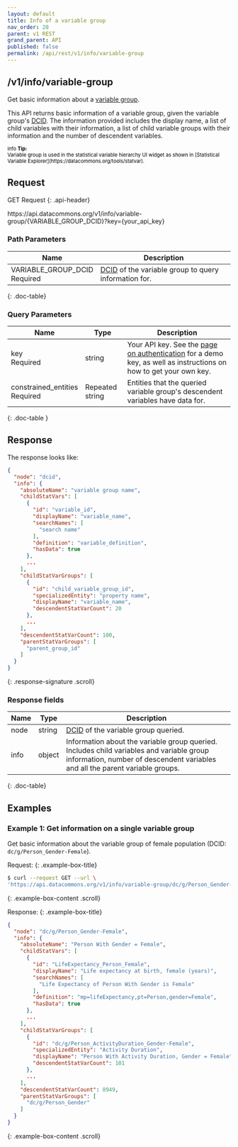 ```yaml
---
layout: default
title: Info of a variable group
nav_order: 20
parent: v1 REST
grand_parent: API
published: false
permalink: /api/rest/v1/info/variable-group
---
```


## /v1/info/variable-group

Get basic information about a [variable group](/glossary.html#variable-group).

This API returns basic information of a variable group, given the variable group's
[DCID](/glossary.html#dcid). The information provided includes the
display name, a list of child variables with their information, a list of child variable groups
with their information and the number of descendent variables.

<div markdown="span" class="alert alert-info" role="alert" style="color:black; font-size: 0.8em">
   <span class="material-icons md-16">info </span><b>Tip:</b><br />
   Variable group is used in the statistical variable hierarchy UI widget as shown in [Statistical Variable Explorer](https://datacommons.org/tools/statvar).
</div>

## Request

GET Request
{: .api-header}

<div class="api-signature">
https://api.datacommons.org/v1/info/variable-group/{VARIABLE_GROUP_DCID}?key={your_api_key}
</div>

<script src="/assets/js/syntax_highlighting.js"></script>

### Path Parameters

| Name                                                             | Description                                                                               |
| ---------------------------------------------------------------- | ----------------------------------------------------------------------------------------- |
| VARIABLE_GROUP_DCID <br /> <required-tag>Required</required-tag> | [DCID](/glossary.html#dcid) of the variable group to query information for. |
{: .doc-table}

### Query Parameters

| Name                                                              | Type            | Description                                                                                                                                                     |
| ----------------------------------------------------------------- | --------------- | --------------------------------------------------------------------------------------------------------------------------------------------------------------- |
| key <br /> <required-tag>Required</required-tag>                  | string          | Your API key. See the [page on authentication](/api/rest/v1/getting_started#authentication) for a demo key, as well as instructions on how to get your own key. |
| constrained_entities <br /> <optional-tag>Required</optional-tag> | Repeated string | Entities that the queried variable group's descendent variables have data for.                                                                                  |
{: .doc-table }

## Response

The response looks like:

```json
{
  "node": "dcid",
  "info": {
    "absoluteName": "variable group name",
    "childStatVars": [
      {
        "id": "variable_id",
        "displayName": "variable_name",
        "searchNames": [
          "search name"
        ],
        "definition": "variable_definition",
        "hasData": true
      },
      ...
    ],
    "childStatVarGroups": [
      {
        "id": "child_variable_group_id",
        "specializedEntity": "property name",
        "displayName": "variable_name",
        "descendentStatVarCount": 20
      },
      ...
    ],
    "descendentStatVarCount": 100,
    "parentStatVarGroups": [
      "parent_group_id"
    ]
  }
}
```
{: .response-signature .scroll}

### Response fields

| Name | Type   | Description                                                                                                                                                               |
| ---- | ------ | ------------------------------------------------------------------------------------------------------------------------------------------------------------------------- |
| node | string | [DCID](/glossary.html#dcid) of the variable group queried.                                                                                                  |
| info | object | Information about the variable group queried. Includes child variables and variable group information, number of descendent variables and all the parent variable groups. |
{: .doc-table}

## Examples

### Example 1: Get information on a single variable group

Get basic information about the variable group of female population (DCID:
`dc/g/Person_Gender-Female`).

Request:
{: .example-box-title}

```bash
$ curl --request GET --url \
'https://api.datacommons.org/v1/info/variable-group/dc/g/Person_Gender-Female?key=AIzaSyCTI4Xz-UW_G2Q2RfknhcfdAnTHq5X5XuI'
```
{: .example-box-content .scroll}

Response:
{: .example-box-title}

```json
{
  "node": "dc/g/Person_Gender-Female",
  "info": {
    "absoluteName": "Person With Gender = Female",
    "childStatVars": [
      {
        "id": "LifeExpectancy_Person_Female",
        "displayName": "Life expectancy at birth, female (years)",
        "searchNames": [
          "Life Expectancy of Person With Gender is Female"
        ],
        "definition": "mp=lifeExpectancy,pt=Person,gender=Female",
        "hasData": true
      },
      ...
    ],
    "childStatVarGroups": [
      {
        "id": "dc/g/Person_ActivityDuration_Gender-Female",
        "specializedEntity": "Activity Duration",
        "displayName": "Person With Activity Duration, Gender = Female",
        "descendentStatVarCount": 101
      },
      ...
    ],
    "descendentStatVarCount": 8949,
    "parentStatVarGroups": [
      "dc/g/Person_Gender"
    ]
  }
}
```
{: .example-box-content .scroll}
